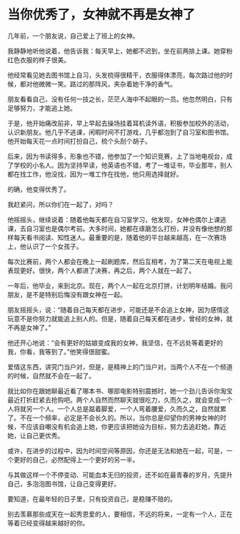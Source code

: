 # 当你优秀了，女神就不再是女神了

几年前，一个朋友说，自己爱上了班上的女神。 

我静静地听他说着，他告诉我：每天早上，她都不迟到，坐在前两排上课。她穿粉红色衣服的样子很美。 

他经常看见她去图书馆上自习，头发梳得很精干，衣服得体漂亮，每次路过他的时候，都对他微微一笑。路过的那阵风，夹杂着她干净的香气。 

朋友看看自己，没有任何一技之长，茫茫人海中不起眼的一员。他忽然明白，只有足够努力，才能追上她。 

于是，他开始痛改前非，早上早起去操场挂着耳机读外语，积极参加校外的活动，认识新朋友。他几乎不逃课，闲暇时间不打游戏，几乎都泡到了自习室和图书馆。他开始每天花一点时间打扮自己，梳个头刮个胡子。 

后来，因为书读得多，形象也不错，他参加了一个知识竞赛，上了当地电视台，成了学校的小名人。因为坚持早读，他英语也不错，考了一堆证书，毕业那年，别人都在找工作，他没找，因为一堆工作在找他，他只用选择就好。 

的确，他变得优秀了。 

我赶紧问，所以你们在一起了，对吗？ 

他摇摇头，继续说着：随着他每天都在自习室学习，他发现，女神也偶尔上课逃课，去自习室也是偶尔考前。大多时间，她都在琢磨怎么打扮，并没有像他想的那样每天看书阅读、知性迷人。最重要的是，随着他的平台越来越高，在一次赛场上，他认识了一个女孩子。 

每次比赛前，两个人都会在晚上一起刷题库，然后互相考，为了第二天在电视上能表现更好。很快，两个人都进了决赛，再之后，两个人就在一起了。 

一年后，他毕业，来到北京。现在，两个人一起在北京打拼，计划明年结婚。我问朋友，是不是特别后悔没有跟女神在一起。 

朋友摇摇头，说：“随着自己每天都在进步，可能还是不会追上女神，因为感情这玩意不是你努力就能追上别人的。但是，随着自己每天都在进步，曾经的女神，就不再是女神了。” 

他还开心地说：“会有更好的姑娘变成我的女神，我坚信，在不远处等着更好的我，你看，我等到了。”他笑得很甜蜜。 

爱情这东西，讲究门当户对，但是，是精神上的门当户对。当两个人不在一个频道的时候，自然就不会在一起了。 

就比如你在跟她聊最近看了哪本书、哪部电影特别震撼时，她一个劲儿告诉你淘宝最近打折赶紧去抢购吧。两个人自然而然聊天就很吃力，久而久之，就会变成一个人将就另一个人。一个人总是踮着脚爱，一个人弯着腰爱，久而久之，自然就累了。不在一个频率，必定是不会长久的。所以，当你总是仰望你的男神女神的时候，不应该自嘲没有机会追上她，你更应该把她设为目标，努力去追赶她，靠近她，让自己更优秀。 

或许，在进步的过程中，因为时间空间等原因，你还是无法和她在一起，可是，一个更好的自己，必然配得上一个更好的另一半。 

与其做这样一个不停变动、可能血本无归的投资，还不如在最青春的岁月，先提升自己，多泡泡图书馆，让自己变得更好。 

要知道，在最年轻的日子里，只有投资自己，是稳赚不赔的。 

别去羡慕那些成天在一起秀恩爱的人，要相信，不远的将来，一定有一个人，正在等着已经变得越来越好的你。